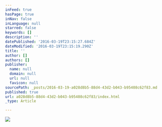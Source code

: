 ```yaml
---
inFeed: true
hasPage: true
inNav: false
inLanguage: null
starred: false
keywords: []
description: ''
datePublished: '2016-03-19T23:15:27.684Z'
dateModified: '2016-03-19T23:15:19.290Z'
title: ''
author: []
authors: []
publisher:
  name: null
  domain: null
  url: null
  favicon: null
sourcePath: _posts/2016-03-19-a028d8b5-88d4-43d2-b043-b95408c62f83.md
published: true
url: a028d8b5-88d4-43d2-b043-b95408c62f83/index.html
_type: Article

---
```

![](https://the-grid-user-content.s3-us-west-2.amazonaws.com/8e53b1de-e0bf-4eb7-acda-1d4e0069e1d7.png)